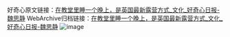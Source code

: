 好奇心原文链接：[在教堂里睡一个晚上，是英国最新露营方式_文化_好奇心日报-魏思静](https://www.qdaily.com/articles/7780.html)
WebArchive归档链接：[在教堂里睡一个晚上，是英国最新露营方式_文化_好奇心日报-魏思静](http://web.archive.org/web/20190623172918/https://www.qdaily.com/articles/7780.html)
![image](http://ww3.sinaimg.cn/large/007d5XDply1g3wjy9e667j30u03ik4qp)